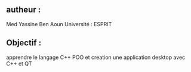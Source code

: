## autheur :
Med Yassine Ben Aoun
Université : ESPRIT

## Objectif :
apprendre le langage C++ POO et creation une application desktop avec C++ et QT


